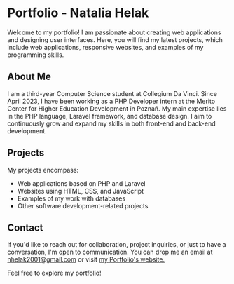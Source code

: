 # Portfolio - Natalia Helak

Welcome to my portfolio! I am passionate about creating web applications and designing user interfaces. Here, you will find my latest projects, which include web applications, responsive websites, and examples of my programming skills.

## About Me

I am a third-year Computer Science student at Collegium Da Vinci. Since April 2023, I have been working as a PHP Developer intern at the Merito Center for Higher Education Development in Poznań. My main expertise lies in the PHP language, Laravel framework, and database design. I aim to continuously grow and expand my skills in both front-end and back-end development.

## Projects

My projects encompass:
- Web applications based on PHP and Laravel
- Websites using HTML, CSS, and JavaScript
- Examples of my work with databases
- Other software development-related projects

## Contact

If you'd like to reach out for collaboration, project inquiries, or just to have a conversation, I'm open to communication. You can drop me an email at nhelak2001@gmail.com or visit [my Portfolio's website.](https://natalia-helak-portfolio.netlify.app)

Feel free to explore my portfolio!
